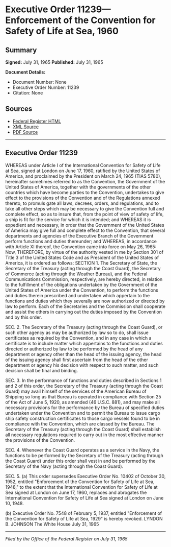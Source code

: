 # Executive Order 11239—Enforcement of the Convention for Safety of Life at Sea, 1960

## Summary

**Signed:** July 31, 1965
**Published:** July 31, 1965

**Document Details:**
- Document Number: None
- Executive Order Number: 11239
- Citation: None

## Sources
- [Federal Register HTML](https://www.presidency.ucsb.edu/documents/executive-order-11239-enforcement-the-convention-for-safety-life-sea-1960)
- [XML Source](None)
- [PDF Source](None)

---

## Executive Order 11239

WHEREAS under Article I of the International Convention for Safety of Life at Sea, signed at London on June 17, 1960, ratified by the United States of America, and proclaimed by the President on March 24, 1965 (TIAS 5780), hereinafter sometimes referred to as the Convention, the Government of the United States of America, together with the governments of the other countries which have become parties to the Convention, undertakes to give effect to the provisions of the Convention and of the Regulations annexed thereto, to promuls gate all laws, decrees, orders, and regulations, and to take all other steps which may be necessary to give the Convention full and complete effect, so as to insure that, from the point of view of safety of life, a ship is fit for the service for which it is intended; and
WHEREAS it is expedient and necessary, in order that the Government of the United States of America may give full and complete effect to the Convention, that several departments and agencies of the Executive Branch of the Government perform functions and duties thereunder; and
WHEREAS, in accordance with Article XI thereof, the Convention came into force on May 26, 1965:
Now, THEREFORE, by virtue of the authority vested in me by Section 301 of Title 3 of the United States Code and as President of the United States of America, it is ordered as follows:
SECTION 1. The Secretary of State, the Secretary of the Treasury (acting through the Coast Guard), the Secretary of Commerce (acting through the Weather Bureau), and the Federal Communications Commission, respectively, are hereby directed, in relation to the fulfillment of the obligations undertaken by the Government of the United States of America under the Convention, to perform the functions and duties therein prescribed and undertaken which appertain to the functions and duties which they severally are now authorized or directed by law to perform. Each of the Secretaries and the Commission shall cooperate and assist the others in carrying out the duties imposed by the Convention and by this order.

SEC. 2. The Secretary of the Treasury (acting through the Coast Guard), or such other agency as may be authorized by law so to do, shall issue certificates as required by the Convention, and in any case in which a certificate is to include matter which appertains to the functions and duties directed or authorized by law to be performed by the head of any department or agency other than the head of the issuing agency, the head of the issuing agency shall first ascertain from the head of the other department or agency his decision with respect to such matter, and such decision shall be final and binding.

SEC. 3. In the performance of functions and duties described in Sections 1 and 2 of this order, the Secretary of the Treasury (acting through the Coast Guard) may avail himself of the services of the American Bureau of Shipping so long as that Bureau is operated in compliance with Section 25 of the Act of June 5, 1920, as amended (46 U.S.C. 881), and may make all necessary provisions for the performance by the Bureau of specified duties undertaken under the Convention and to permit the Bureau to issue cargo ship safety construction certificates to those cargo vessels found to be in compliance with the Convention, which are classed by the Bureau. The Secretary of the Treasury (acting through the Coast Guard) shall establish all necessary regulations required to carry out in the most effective manner the provisions of the Convention.

SEC. 4. Whenever the Coast Guard operates as a service in the Navy, the functions to be performed by the Secretary of the Treasury (acting through the Coast Guard) under this order shall vest in and be performed by the Secretary of the Navy (acting through the Coast Guard).

SEC. 5. (a) This order supersedes Executive Order No. 10402 of October 30, 1952, entitled "Enforcement of the Convention for Safety of Life at Sea, 1948," to the extent that the International Convention for Safety of Life at Sea signed at London on June 17, 1960, replaces and abrogates the International Convention for Safety of Life at Sea signed at London on June 10, 1948.

(b) Executive Order No. 7548 of February 5, 1937, entitled "Enforcement of the Convention for Safety of Life at Sea, 1929" is hereby revoked.
LYNDON B. JOHNSON
The White House
July 31, 1965

---

*Filed by the Office of the Federal Register on July 31, 1965*

